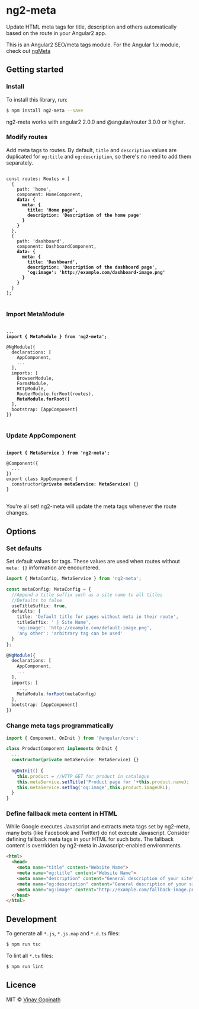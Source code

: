 # ng2-meta

Update HTML meta tags for title, description and others automatically based on the route in your Angular2 app.

This is an Angular2 SEO/meta tags module. For the Angular 1.x module, check out [ngMeta](https://github.com/vinaygopinath/ngMeta)

## Getting started

### Install
To install this library, run:

```bash
$ npm install ng2-meta --save
```

ng2-meta works with angular2 2.0.0 and @angular/router 3.0.0 or higher.

### Modify routes

Add meta tags to routes. By default, `title` and `description` values are duplicated for `og:title` and `og:description`, so there's no need to add them separately.
<pre>
<code>
const routes: Routes = [
  {
    path: 'home',
    component: HomeComponent,
    <strong>data: {
      meta: {
        title: 'Home page',
        description: 'Description of the home page'
      }
    }</strong>
  },
  {
    path: 'dashboard',
    component: DashboardComponent,
    <strong>data: {
      meta: {
        title: 'Dashboard',
        description: 'Description of the dashboard page',
        'og:image': 'http://example.com/dashboard-image.png'
      }
    }</strong>
  }
];
</code>
</pre>

### Import MetaModule

<pre>
<code>
...
<strong>import { MetaModule } from 'ng2-meta';</strong>

@NgModule({
  declarations: [
    AppComponent,
    ...
  ],
  imports: [
    BrowserModule,
    FormsModule,
    HttpModule,
    RouterModule.forRoot(routes),
    <strong>MetaModule.forRoot()</strong>
  ],
  bootstrap: [AppComponent]
})
</code>
</pre>

### Update AppComponent

<pre>
<code>
<strong>import { MetaService } from 'ng2-meta';</strong>

@Component({
  ...
})
export class AppComponent {
  constructor(<strong>private metaService: MetaService</strong>) {}
}
</code>
</pre>

You're all set! ng2-meta will update the meta tags whenever the route changes.

## Options

### Set defaults

Set default values for tags. These values are used when routes without `meta: {}` information are encountered.
```typescript
import { MetaConfig, MetaService } from 'ng2-meta';

const metaConfig: MetaConfig = {
  //Append a title suffix such as a site name to all titles
  //Defaults to false
  useTitleSuffix: true,
  defaults: {
    title: 'Default title for pages without meta in their route',
    titleSuffix: ' | Site Name',
    'og:image': 'http://example.com/default-image.png',
    'any other': 'arbitrary tag can be used'
  }
};

@NgModule({
  declarations: [
    AppComponent,
    ...
  ],
  imports: [
    ...,
    MetaModule.forRoot(metaConfig)
  ],
  bootstrap: [AppComponent]
})

```

### Change meta tags programmatically
```typescript
import { Component, OnInit } from '@angular/core';

class ProductComponent implements OnInit {
  ...
  constructor(private metaService: MetaService) {}
  
  ngOnInit() {
    this.product = //HTTP GET for product in catalogue
    this.metaService.setTitle('Product page for '+this.product.name);
    this.metaService.setTag('og:image',this.product.imageURL);
  }
}
```

### Define fallback meta content in HTML
While Google executes Javascript and extracts meta tags set by ng2-meta, many bots (like Facebook and Twitter) do not execute Javascript. Consider defining fallback meta tags in your HTML for such bots. The fallback content is overridden by ng2-meta in Javascript-enabled environments.

```html
<html>
  <head>
    <meta name="title" content="Website Name">
    <meta name="og:title" content="Website Name">
    <meta name="description" content="General description of your site">
    <meta name="og:description" content="General description of your site">
    <meta name="og:image" content="http://example.com/fallback-image.png">
  </head>
</html>
```

## Development

To generate all `*.js`, `*.js.map` and `*.d.ts` files:

```bash
$ npm run tsc
```

To lint all `*.ts` files:

```bash
$ npm run lint
```

## Licence

MIT © [Vinay Gopinath](http://vinaygopinath.me)
